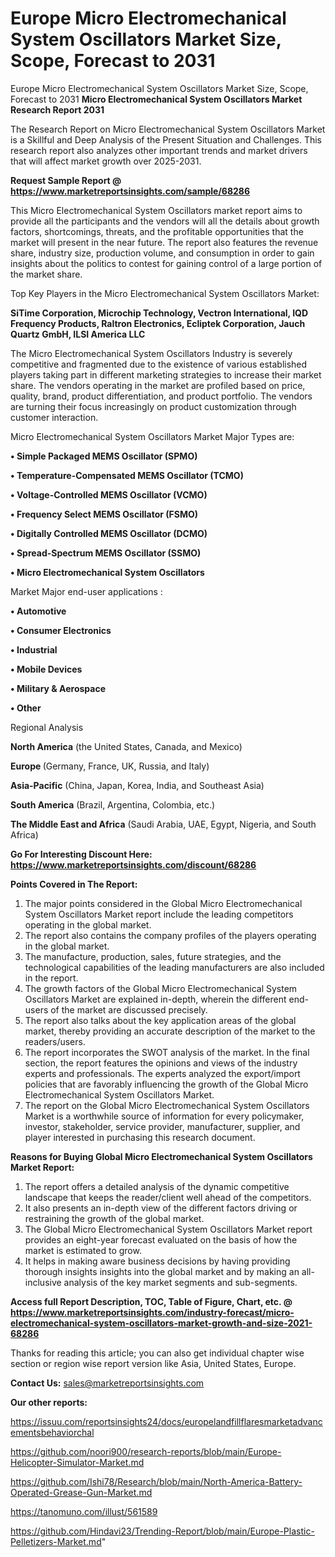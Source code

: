 # Europe Micro Electromechanical System Oscillators Market Size, Scope, Forecast to 2031
Europe Micro Electromechanical System Oscillators Market Size, Scope, Forecast to 2031
<strong>Micro Electromechanical System Oscillators Market Research Report 2031</strong>

The Research Report on Micro Electromechanical System Oscillators Market is a Skillful and Deep Analysis of the Present Situation and Challenges. This research report also analyzes other important trends and market drivers that will affect market growth over 2025-2031.

<strong>Request Sample Report @ <a href=https://www.marketreportsinsights.com/sample/68286>https://www.marketreportsinsights.com/sample/68286</a></strong>

This Micro Electromechanical System Oscillators market report aims to provide all the participants and the vendors will all the details about growth factors, shortcomings, threats, and the profitable opportunities that the market will present in the near future. The report also features the revenue share, industry size, production volume, and consumption in order to gain insights about the politics to contest for gaining control of a large portion of the market share.

Top Key Players in the Micro Electromechanical System Oscillators Market:

<strong>SiTime Corporation, Microchip Technology, Vectron International, IQD Frequency Products, Raltron Electronics, Ecliptek Corporation, Jauch Quartz GmbH, ILSI America LLC</strong>

The Micro Electromechanical System Oscillators Industry is severely competitive and fragmented due to the existence of various established players taking part in different marketing strategies to increase their market share. The vendors operating in the market are profiled based on price, quality, brand, product differentiation, and product portfolio. The vendors are turning their focus increasingly on product customization through customer interaction.

Micro Electromechanical System Oscillators Market Major Types are:

<strong>• Simple Packaged MEMS Oscillator (SPMO)

• Temperature-Compensated MEMS Oscillator (TCMO)

• Voltage-Controlled MEMS Oscillator (VCMO)

• Frequency Select MEMS Oscillator (FSMO)

• Digitally Controlled MEMS Oscillator (DCMO)

• Spread-Spectrum MEMS Oscillator (SSMO)

• Micro Electromechanical System Oscillators</strong>

Market Major end-user applications :

<strong>• Automotive

• Consumer Electronics

• Industrial

• Mobile Devices

• Military & Aerospace

• Other</strong>

Regional Analysis

</u><strong><b>North America</b></strong> (the United States, Canada, and Mexico)

<strong><b>Europe </b></strong>(Germany, France, UK, Russia, and Italy)

<strong><b>Asia-Pacific</b></strong> (China, Japan, Korea, India, and Southeast Asia)

<strong><b>South America</b></strong> (Brazil, Argentina, Colombia, etc.)

<strong><b>The Middle East and Africa</b></strong> (Saudi Arabia, UAE, Egypt, Nigeria, and South Africa)

<strong>Go For Interesting Discount Here: <a href=https://www.marketreportsinsights.com/discount/68286>https://www.marketreportsinsights.com/discount/68286</a></strong>

<strong>Points Covered in The Report:</strong>
<ol>
  <li>The major points considered in the Global Micro Electromechanical System Oscillators Market report include the leading competitors operating in the global market.</li>
  <li>The report also contains the company profiles of the players operating in the global market.</li>
  <li>The manufacture, production, sales, future strategies, and the technological capabilities of the leading manufacturers are also included in the report.</li>
  <li>The growth factors of the Global Micro Electromechanical System Oscillators Market are explained in-depth, wherein the different end-users of the market are discussed precisely.</li>
  <li>The report also talks about the key application areas of the global market, thereby providing an accurate description of the market to the readers/users.</li>
  <li>The report incorporates the SWOT analysis of the market. In the final section, the report features the opinions and views of the industry experts and professionals. The experts analyzed the export/import policies that are favorably influencing the growth of the Global Micro Electromechanical System Oscillators Market.</li>
  <li>The report on the Global Micro Electromechanical System Oscillators Market is a worthwhile source of information for every policymaker, investor, stakeholder, service provider, manufacturer, supplier, and player interested in purchasing this research document.</li>
</ol>
<strong>Reasons for Buying Global Micro Electromechanical System Oscillators Market Report:</strong>

<ol>
  <li>The report offers a detailed analysis of the dynamic competitive landscape that keeps the reader/client well ahead of the competitors.</li>
  <li>It also presents an in-depth view of the different factors driving or restraining the growth of the global market.</li>
  <li>The Global Micro Electromechanical System Oscillators Market report provides an eight-year forecast evaluated on the basis of how the market is estimated to grow.</li>
  <li>It helps in making aware business decisions by having providing thorough insights insights into the global market and by making an all-inclusive analysis of the key market segments and sub-segments.</li>
</ol>
<strong>Access full Report Description, TOC, Table of Figure, Chart, etc. @ <a href=https://www.marketreportsinsights.com/industry-forecast/micro-electromechanical-system-oscillators-market-growth-and-size-2021-68286>https://www.marketreportsinsights.com/industry-forecast/micro-electromechanical-system-oscillators-market-growth-and-size-2021-68286</a></strong>


Thanks for reading this article; you can also get individual chapter wise section or region wise report version like Asia, United States, Europe.

<strong>Contact Us:</strong>
sales@marketreportsinsights.com

<strong>Our other reports:</strong>

<a href=https://issuu.com/reportsinsights24/docs/europelandfillflaresmarketadvancementsbehaviorchal>https://issuu.com/reportsinsights24/docs/europelandfillflaresmarketadvancementsbehaviorchal</a>

<a href=https://github.com/noori900/research-reports/blob/main/Europe-Helicopter-Simulator-Market.md>https://github.com/noori900/research-reports/blob/main/Europe-Helicopter-Simulator-Market.md</a>

<a href=https://github.com/Ishi78/Research/blob/main/North-America-Battery-Operated-Grease-Gun-Market.md>https://github.com/Ishi78/Research/blob/main/North-America-Battery-Operated-Grease-Gun-Market.md</a>

<a href=https://tanomuno.com/illust/561589>https://tanomuno.com/illust/561589</a>

<a href=https://github.com/Hindavi23/Trending-Report/blob/main/Europe-Plastic-Pelletizers-Market.md>https://github.com/Hindavi23/Trending-Report/blob/main/Europe-Plastic-Pelletizers-Market.md</a>"
